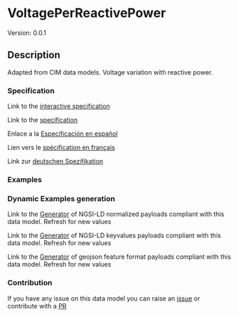 # VoltagePerReactivePower
Version: 0.0.1

## Description 

Adapted from CIM data models. Voltage variation with reactive power.
### Specification

Link to the [interactive specification](https://swagger.lab.fiware.org/?url=https://raw.githubusercontent.com/smart-data-models/dataModel.EnergyCIM/master/VoltagePerReactivePower/swagger.yaml)

Link to the [specification](https://github.com/smart-data-models/dataModel.EnergyCIM/blob/master/VoltagePerReactivePower/doc/spec.md)

Enlace a la [Especificación en español](https://github.com/smart-data-models/dataModel.EnergyCIM/blob/master/VoltagePerReactivePower/doc/spec_ES.md)

Lien vers le [spécification en français](https://github.com/smart-data-models/dataModel.EnergyCIM/blob/master/VoltagePerReactivePower/doc/spec_FR.md)

Link zur [deutschen Spezifikation](https://github.com/smart-data-models/dataModel.EnergyCIM/blob/master/VoltagePerReactivePower/doc/spec_DE.md)
### Examples
### Dynamic Examples generation

Link to the [Generator](https://smartdatamodels.org/extra/ngsi-ld_generator.php?schemaUrl=https://raw.githubusercontent.com/smart-data-models/dataModel.EnergyCIM/master/VoltagePerReactivePower/schema.json&email=info@smartdatamodels.org) of NGSI-LD normalized payloads compliant with this data model. Refresh for new values

Link to the [Generator](https://smartdatamodels.org/extra/ngsi-ld_generator_keyvalues.php?schemaUrl=https://raw.githubusercontent.com/smart-data-models/dataModel.EnergyCIM/master/VoltagePerReactivePower/schema.json&email=info@smartdatamodels.org) of NGSI-LD keyvalues payloads compliant with this data model. Refresh for new values

Link to the [Generator](https://smartdatamodels.org/extra/geojson_features_generator_v1.0.php?schemaUrl=https://raw.githubusercontent.com/smart-data-models/dataModel.EnergyCIM/master/VoltagePerReactivePower/schema.json&email=info@smartdatamodels.org) of geojson feature format payloads compliant with this data model. Refresh for new values
### Contribution

 If you have any issue on this data model you can raise an [issue](https://github.com/smart-data-models/dataModel.EnergyCIM/issues)  or contribute with a [PR](https://github.com/smart-data-models/dataModel.EnergyCIM/pulls)